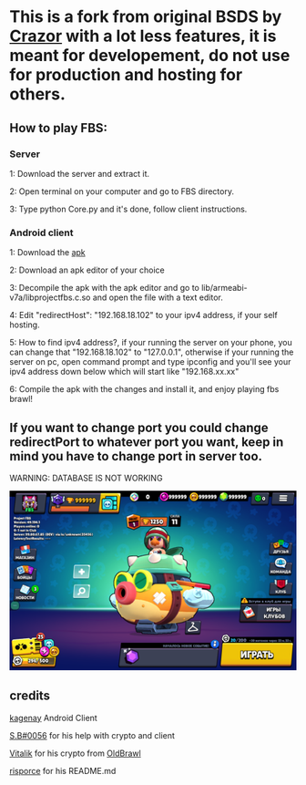 # This is a fork from original BSDS by [Crazor](https://github.com/CrazorTheCat)  with a lot less features, it is meant for developement, do not use for production and hosting for others.

## How to play FBS: ##

### Server ###
1: Download the server and extract it.

2: Open terminal on your computer and go to FBS directory.

3: Type python Core.py and it's done, follow client instructions.

### Android client ###
1: Download the [apk](https://t.me/BrawlStars_Archives/3300)

2: Download an apk editor of your choice

3: Decompile the apk with the apk editor and go to lib/armeabi-v7a/libprojectfbs.c.so and open the file with a text editor.

4: Edit "redirectHost": "192.168.18.102" to your ipv4 address, if your self hosting.

5: How to find ipv4 address?, if your running the server on your phone, you can change that "192.168.18.102" to "127.0.0.1", otherwise if your running the server on pc, open command prompt and type ipconfig and you'll see your ipv4 address down below which will start like "192.168.xx.xx"

6: Compile the apk with the changes and install it, and enjoy playing fbs brawl!

## If you want to change port you could change redirectPort to whatever port you want, keep in mind you have to change port in server too. ##

WARNING: DATABASE IS NOT WORKING

![IMG_0693](https://github.com/falibsre/FBS/blob/49/menu.png)

## credits ##
[kagenay](https://github.com/kagenay) Android Client

[S.B#0056](https://github.com/HaccerCat) for his help with crypto and client

[Vitalik](https://github.com/VitalikObject) for his crypto from [OldBrawl](https://github.com/VitalikObject/OldBrawl)

[risporce](https://github.com/risporce) for his README.md
